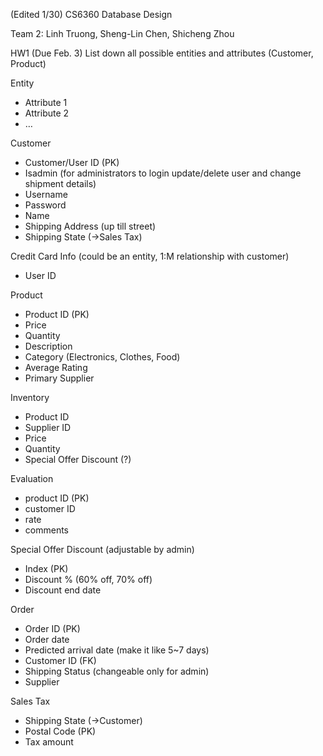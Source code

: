 (Edited 1/30)
CS6360 Database Design

Team 2: Linh Truong, Sheng-Lin Chen, Shicheng Zhou

HW1 (Due Feb. 3)
List down all possible entities and attributes (Customer, Product)

Entity
-	Attribute 1
-	Attribute 2
-	…

Customer
-	Customer/User ID (PK)
-	Isadmin (for administrators to login update/delete user and change shipment details)
- Username
- Password
- Name
- Shipping Address (up till street)
- Shipping State (->Sales Tax)

Credit Card Info (could be an entity, 1:M relationship with customer)
- User ID

Product
-	Product ID (PK)
- Price
-	Quantity
- Description
- Category (Electronics, Clothes, Food)
- Average Rating
- Primary Supplier

Inventory
- Product ID
- Supplier ID
- Price
- Quantity
- Special Offer Discount (?)

Evaluation
- product ID (PK)
- customer ID
- rate
- comments


Special Offer Discount (adjustable by admin)
- Index (PK)
- Discount % (60% off, 70% off)
- Discount end date

Order
-	Order ID (PK)
-	Order date
- Predicted arrival date (make it like 5~7 days)
-	Customer ID (FK)
-	Shipping Status (changeable only for admin)
- Supplier

Sales Tax
-	Shipping State (->Customer)
-	Postal Code (PK)
-	Tax amount
